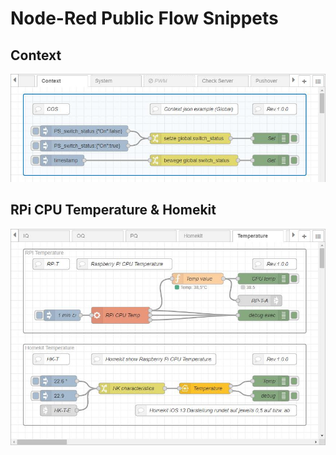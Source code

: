 # Node-Red Public Flow Snippets

## Context
[![COS](Context-Global_flows.jpg)](Context-Global_flows.json)  

## RPi CPU Temperature & Homekit
[![HK](RPi-Temp_Homekit_flows.jpg)](RPi-Temp_Homekit_flows.json)  

